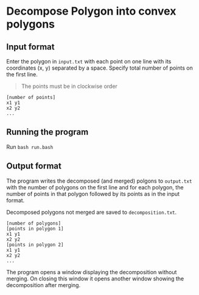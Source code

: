 # Decompose Polygon into convex polygons

## Input format

Enter the polygon in `input.txt` with each point on one line with its coordinates (x, y) separated by a space. Specify total number of points on the first line.

> The points must be in clockwise order

```
[number of points]
x1 y1
x2 y2
...
```

## Running the program

Run `bash run.bash`

## Output format

The program writes the decomposed (and merged) polgons to `output.txt` with the number of polygons on the first line and for each polygon, the number of points in that polygon followed by its points as in the input format.

Decomposed polygons not merged are saved to `decomposition.txt`.

```
[number of polygons]
[points in polygon 1]
x1 y1
x2 y2
[points in polygon 2]
x1 y1
x2 y2
...
```

The program opens a window displaying the decomposition without merging. On closing this window it opens another window showing the decomposition after merging.

